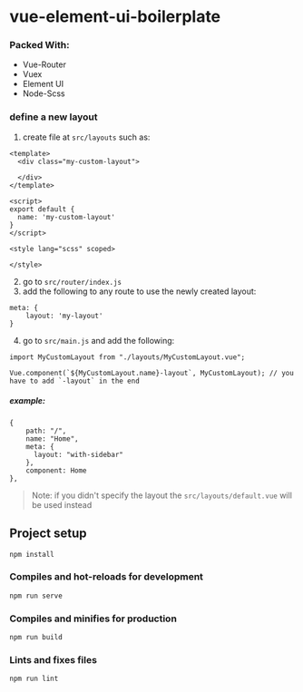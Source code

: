# vue-element-ui-boilerplate

### Packed With:
- Vue-Router
- Vuex
- Element UI
- Node-Scss 


### define a new layout
1. create file at `src/layouts` such as:
```
<template>
  <div class="my-custom-layout">

  </div>
</template>

<script>
export default {
  name: 'my-custom-layout'
}
</script>

<style lang="scss" scoped>

</style>

```
2. go to `src/router/index.js`
3. add the following to any route to use the newly created layout:
```
meta: {
    layout: 'my-layout'
}
```
4. go to `src/main.js` and add the following:
```
import MyCustomLayout from "./layouts/MyCustomLayout.vue";

Vue.component(`${MyCustomLayout.name}-layout`, MyCustomLayout); // you have to add `-layout` in the end
```

##### example:
```
{
    path: "/",
    name: "Home",
    meta: {
      layout: "with-sidebar"
    },
    component: Home
},
```
> Note: if you didn't specify the layout the `src/layouts/default.vue` will be used instead

## Project setup
```
npm install
```

### Compiles and hot-reloads for development
```
npm run serve
```

### Compiles and minifies for production
```
npm run build
```

### Lints and fixes files
```
npm run lint
```
